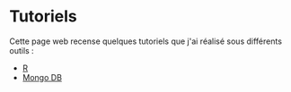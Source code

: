 # Tutoriels

Cette page web recense quelques tutoriels que j'ai réalisé sous différents outils :

- [R](r)
- [Mongo DB](mongodb)

